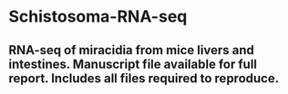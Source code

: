 # Schistosoma-RNA-seq

## RNA-seq of miracidia from mice livers and intestines. Manuscript file available for full report. Includes all files required to reproduce.